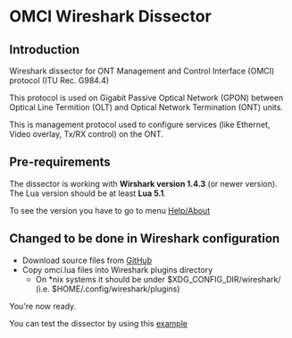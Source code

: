 # OMCI Wireshark Dissector

## Introduction

Wireshark dissector for ONT Management and Control Interface (OMCI) protocol (ITU Rec. G984.4)

This protocol is used on Gigabit Passive Optical Network (GPON) between Optical Line Termition (OLT) and Optical Network Termination (ONT) units.

This is management protocol used to configure services (like Ethernet, Video overlay, Tx/RX control) on the ONT.

## Pre-requirements

The dissector is working with **Wirshark version 1.4.3** (or newer version). The Lua version should be at least **Lua 5.1**.

To see the version you have to go to menu [Help/About](https://github.com/0liv1er/omci-wireshark-dissector/raw/master/wirehark-about.png)

## Changed to be done in Wireshark configuration

* Download source files from [GitHub](https://github.com/0liv1er/omci-wireshark-dissector)
* Copy omci.lua files into Wireshark plugins directory
  * On *nix systems it should be under $XDG_CONFIG_DIR/wireshark/ (i.e. $HOME/.config/wireshark/plugins)

You're now ready.

You can test the dissector by using this [example](https://github.com/0liv1er/omci-wireshark-dissector/blob/master/omci-example.pcap?raw=true)
